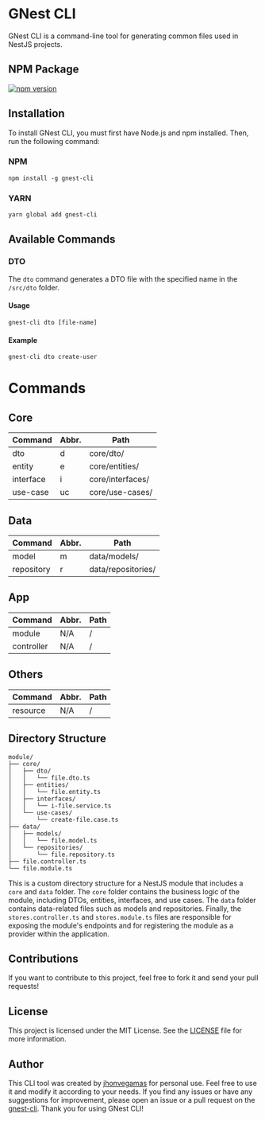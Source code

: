 # GNest CLI

GNest CLI is a command-line tool for generating common files used in NestJS projects.

## NPM Package

[![npm version](https://badge.fury.io/js/gnest-cli.svg)](https://badge.fury.io/js/gnest-cli)

## Installation

To install GNest CLI, you must first have Node.js and npm installed. Then, run the following command:

### NPM
```
npm install -g gnest-cli
```
### YARN
```
yarn global add gnest-cli
```

## Available Commands

### DTO

The `dto` command generates a DTO file with the specified name in the `/src/dto` folder.

#### Usage

```
gnest-cli dto [file-name]
```

#### Example

```
gnest-cli dto create-user
```

# Commands

## Core

| Command   | Abbr. | Path             |
|-----------|-------|------------------|
| dto       | d     | core/dto/        |
| entity    | e     | core/entities/   |
| interface | i     | core/interfaces/ |
| use-case  | uc    | core/use-cases/  |

## Data

| Command    | Abbr. | Path               |
|------------|-------|--------------------|
| model      | m     | data/models/       |
| repository | r     | data/repositories/ |

## App

| Command    | Abbr. | Path |
|------------|-------|------|
| module     | N/A   | /    |
| controller | N/A   | /    |

## Others

| Command  | Abbr. | Path |
|----------|-------|------|
| resource | N/A   | /    |

## Directory Structure

```
module/
├── core/
│   ├── dto/
│   │   └── file.dto.ts
│   ├── entities/
│   │   └── file.entity.ts
│   ├── interfaces/
│   │   └── i-file.service.ts
│   └── use-cases/
│       └── create-file.case.ts
├── data/
│   ├── models/
│   │   └── file.model.ts
│   └── repositories/
│       └── file.repository.ts
├── file.controller.ts
└── file.module.ts
```

This is a custom directory structure for a NestJS module that includes a `core` and `data` folder. The `core` folder contains the business logic of the module, including DTOs, entities, interfaces, and use cases. The `data` folder contains data-related files such as models and repositories. Finally, the `stores.controller.ts` and `stores.module.ts` files are responsible for exposing the module's endpoints and for registering the module as a provider within the application.
## Contributions

If you want to contribute to this project, feel free to fork it and send your pull requests!

## License

This project is licensed under the MIT License. See the [LICENSE](./LICENSE) file for more information.

## Author

This CLI tool was created by [jhonvegamas](https://github.com/jhonvegamas) for personal use. Feel free to use it and
modify it according to your needs. If you find any issues or have any suggestions for improvement, please open an issue
or a pull request on the [gnest-cli](https://github.com/jhonvegamas/gnest-cli). Thank you for using GNest CLI!